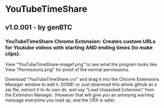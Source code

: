 # YouTubeTimeShare 
## v1.0.001 - by genBTC 
### YouTubeTimeShare Chrome Extension: Creates custom URLs for Youtube videos with starting AND ending times (to make clips).

View "YouTubeTimeShare-image1.png" to see what the program looks like.
View "Permissions.png" for proof of the normal permissions.

Download "YouTubeTimeShare.crx" and drag it into the Chrome Extensions Manager window to add it. DONE!
or 
Just download this whole github as a zip file, extract it to its own dir, and say "Load Unpacked Extension" from the Extension Manager.
(However that will give you an annoying warning message everytime you load up, and the CRX is safe) 